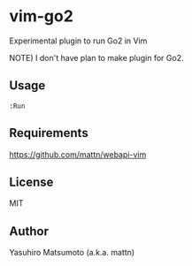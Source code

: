 # vim-go2

Experimental plugin to run Go2 in Vim

NOTE) I don't have plan to make plugin for Go2.

## Usage

```
:Run
```

## Requirements

https://github.com/mattn/webapi-vim

## License

MIT

## Author

Yasuhiro Matsumoto (a.k.a. mattn)
